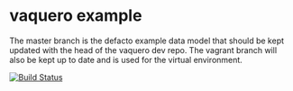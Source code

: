 # vaquero example
The master branch is the defacto example data model that should be kept updated with the head of the vaquero dev repo. The vagrant branch will also be kept up to date and is used for the virtual environment.

[![Build Status](https://drone.projectshipped.io/api/badges/CiscoCloud/vaquero-examples/status.svg)](https://drone.projectshipped.io/CiscoCloud/vaquero-docs)



